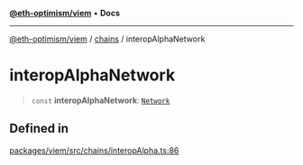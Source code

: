 [**@eth-optimism/viem**](../../README.md) • **Docs**

***

[@eth-optimism/viem](../../README.md) / [chains](../README.md) / interopAlphaNetwork

# interopAlphaNetwork

> `const` **interopAlphaNetwork**: [`Network`](../type-aliases/Network.md)

## Defined in

[packages/viem/src/chains/interopAlpha.ts:86](https://github.com/ethereum-optimism/ecosystem/blob/8c0ceae82d8e909c0d00b4601d7c7276090774cc/packages/viem/src/chains/interopAlpha.ts#L86)
